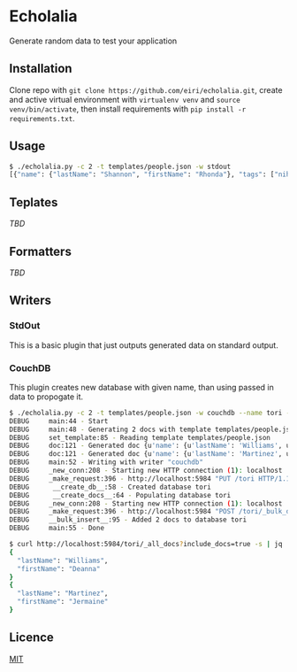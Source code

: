 # Echolalia
Generate random data to test your application

## Installation

Clone repo with `git clone https://github.com/eiri/echolalia.git`, create and active virtual environment with `virtualenv venv` and  `source venv/bin/activate`, then install requirements with `pip install -r requirements.txt`.


## Usage

```bash
$ ./echolalia.py -c 2 -t templates/people.json -w stdout
[{"name": {"lastName": "Shannon", "firstName": "Rhonda"}, "tags": ["nihil", "fngheqnl", "impedit", "consequatur"], "age": 30, "state": "Hawaii, AR", "sex": "F", "phone": "03744269231", "single": true, "street": "4081 Sharon Ranch Apt. 197", "postcode": "ZIP: 02709-0053", "times": {"createdAt": "2017-02-13 13:14:08", "updatedAt": "2017-09-23 15:37:29"}, "email": "tiffany87@hotmail.com"}, {"name": {"lastName": "Hanson", "firstName": "Robert"}, "tags": ["quasi", "zbaqnl", "deserunt", "laborum"], "age": 104, "state": "Nevada, FL", "sex": "F", "phone": "(698)292-8761x6944", "single": false, "street": "3898 Alexandria Parkways", "postcode": "ZIP: 24439", "times": {"createdAt": "2017-05-03 03:16:21", "updatedAt": "2017-09-23 15:37:02"}, "email": "zfowler@hotmail.com"}]
```

## Teplates
_TBD_

## Formatters
_TBD_

## Writers
### StdOut
This is a basic plugin that just outputs generated data on standard output.

### CouchDB

This plugin creates new database with given name, than using passed in data to propogate it.

```bash
$ ./echolalia.py -c 2 -t templates/people.json -w couchdb --name tori -v
DEBUG     main:44 - Start
DEBUG     main:48 - Generating 2 docs with template templates/people.json
DEBUG     set_template:85 - Reading template templates/people.json
DEBUG     doc:121 - Generated doc {u'name': {u'lastName': 'Williams', u'firstName': 'Deanna'}, u'tags': ['facilis', 'sevqnl', 'sit', 'inventore'], u'age': 74, u'state': u'North Dakota, ND', u'sex': 'M', u'phone': '08582618909', u'single': True, u'street': '007 Sarah Walks', u'postcode': u'ZIP: 44204', u'times': {u'createdAt': '2016-12-28 23:54:19', u'updatedAt': '2017-09-23 15:39:20'}, u'email': 'timothylynch@hotmail.com'}
DEBUG     doc:121 - Generated doc {u'name': {u'lastName': 'Martinez', u'firstName': 'Jermaine'}, u'tags': ['laborum', 'jrqarfqnl', 'iure', 'tenetur'], u'age': 77, u'state': u'Alaska, SD', u'sex': 'M', u'phone': '06400668895', u'single': True, u'street': '24396 Joshua Vista Suite 529', u'postcode': u'ZIP: 15229-1795', u'times': {u'createdAt': '2017-06-13 08:42:26', u'updatedAt': '2017-09-23 15:39:42'}, u'email': 'aguilartracey@gmail.com'}
DEBUG     main:52 - Writing with writer "couchdb"
DEBUG     _new_conn:208 - Starting new HTTP connection (1): localhost
DEBUG     _make_request:396 - http://localhost:5984 "PUT /tori HTTP/1.1" 201 12
DEBUG      __create_db__:58 - Created database tori
DEBUG      __create_docs__:64 - Populating database tori
DEBUG     _new_conn:208 - Starting new HTTP connection (1): localhost
DEBUG     _make_request:396 - http://localhost:5984 "POST /tori/_bulk_docs HTTP/1.1" 201 192
DEBUG     __bulk_insert__:95 - Added 2 docs to database tori
DEBUG     main:55 - Done

$ curl http://localhost:5984/tori/_all_docs?include_docs=true -s | jq .rows[].doc.name
{
  "lastName": "Williams",
  "firstName": "Deanna"
}
{
  "lastName": "Martinez",
  "firstName": "Jermaine"
}
```

## Licence

[MIT](https://github.com/eiri/echolalia/blob/master/LICENSE)
